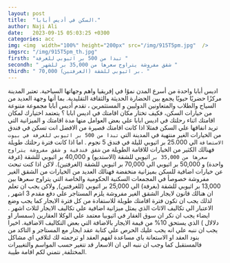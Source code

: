 ```yaml
---
layout: post
title:  "السكن في أديس أبابا."
author: Naji Ali
date:   2023-09-15 05:03:25 +0300
categories: acc
img: <img  width="100%" height="200px" src="/img/915T5pm.jpg"  />
imgsrc: "/img/915T5pm_th.jpg" 
firsth: "تبدا من 500 بر اثيوبي للغرفة "
secondh: " شقق مفروشة يتراوح سعرها من 35,000 بر للشهر "
thirdh: " 70,000 بر اثيوبي للشقة (الغرفتين). "
---
```

اديس أبابا واحدة من أسرع المدن نموًا في إفريقيا واهم وجهاتها السياحية. تعتبر المدينة مركزًا حضريًا حيويًا يجمع بين الحضارة الحديثة والثقافة التقليدية. بما أنها وجهة العديد من السياح والطلاب والمتعاونين الدوليين و المستثمرين ، تقدم أديس أبابا مجموعة متنوعة من خيارات السكن، فكيف تختار مكان اقامتك في اديس ابابا ؟
يتعتمد اختيارك لمكان اقامتك اثناء رحلتك في اديس ابابا علي بعض العوامل منها مدة اقامتك و الميزانية التي تريد انفاقها علي السكن فمثلا اذا كانت اقامتك قصيرة من الافضل انت تسكن في فندق من الخيارات الغير منتهية في المدينة التي `تبدا من 500 بر اثيوبي للغرفة في بيوت الاستضافة`  الي 25.000 بر اثيوبي لليلة في فندق 5 نجوم . اما اذا كانت فترة رحلتك طويلة فهنالك الكثير من الخيارات للاقامة الطويلة من `شقق فندقية و شقق مفروشة يتراوح سعرها من 35,000 بر` اثيوبي للشقة (الاستديو) و 40,000 بر اثيوبي للشقة (غرفة واحدة) و 50,000 بر اثيوبي الي
 70,000 بر اثيوبي للشقة (الغرفتين). 
لاكن اذا كنت تبحث عن خيارات  اضافية للسكن بميزانية منخفضة فهنالك العديد من الخيارات من الشقق الغير مفروشة خصوصأ في المجمعات السكنية الحكومية والخاصة التي يتراوح سعرها بين 13,000 بر اثيوبي للشقة (بغرفة) الي 25,000 بر اثيوبي  (للغرفتين), ولاكن يجب ان تعلم ان هنالك قانون لايجار الشقق الغير مفروشة يلزم المستاجر علي دفع مقدم 3 اشهر , لذلك يجب ان تكون فترة اقامتك طويلة للاستفادة من كل فترة الايجار كما يجب وضع الاعتبار الي تكاليف الاثاث الذي  يمثل ميزانية اضافية علي تكاليف الايجار لثلاث اشهر . ايضاء يجب ان نكر ان سوق الغقار في اثيوبيا معتمد علي الوكلا العقارين (سمسار او دلالال ) الذي يستحق 10% من قيمة الايجار بالاضافة التي بعض التكاليف الاضافية.
اخيرا يجب ان ننبه علي انه يجب عليك الحرص علي كتابة عقد ايجار مع المستاجر و التاكد من بنود العقد او الاستعانة باي مساعدة لفهم العقد او ترجمته لك لتلافي اي مشاكل فالمستقبل كما وجب ان ننبه الي ان الاسعار قد تتغير حسب المواسم والتغييرات المختلفة, نتمني لكم اقامة طيبة. 


